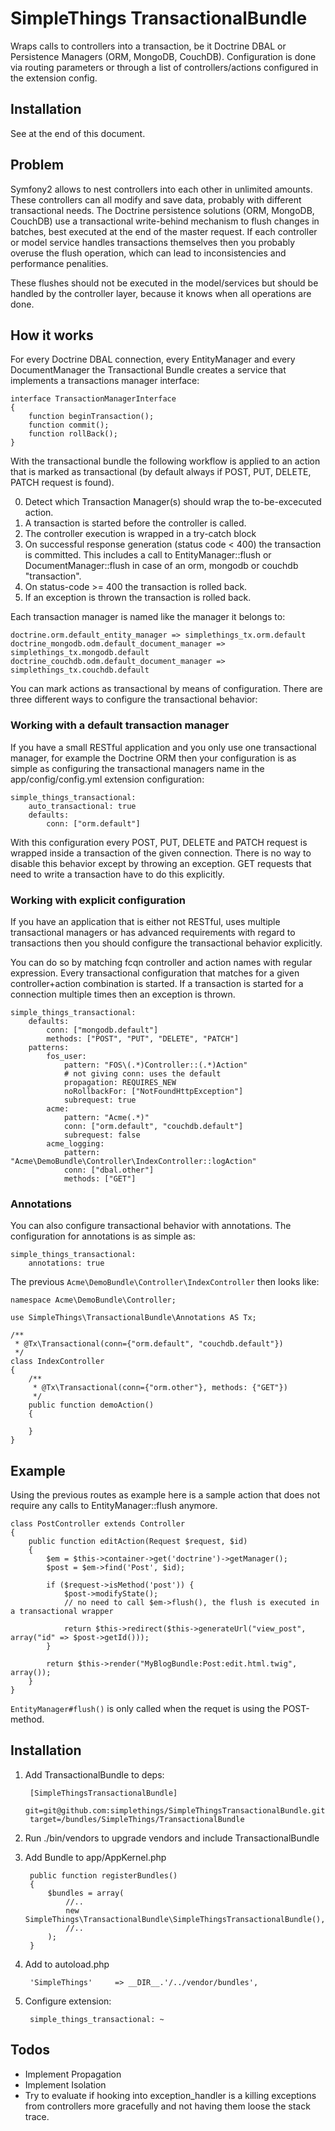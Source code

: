 # SimpleThings TransactionalBundle

Wraps calls to controllers into a transaction, be it Doctrine DBAL or Persistence Managers (ORM, MongoDB, CouchDB).
Configuration is done via routing parameters or through a list of controllers/actions configured in the
extension config.

## Installation

See at the end of this document.

## Problem

Symfony2 allows to nest controllers into each other in unlimited amounts. These controllers can all modify and save
data, probably with different transactional needs. The Doctrine persistence solutions (ORM, MongoDB, CouchDB) use a transactional write-behind
mechanism to flush changes in batches, best executed at the end of the master request. If each controller
or model service handles transactions themselves then you probably overuse the flush operation, which
can lead to inconsistencies and performance penalities.

These flushes should not be executed in the model/services but should be handled by the controller layer, because it knows when all operations are done.

## How it works

For every Doctrine DBAL connection, every EntityManager and every DocumentManager the Transactional Bundle
creates a service that implements a transactions manager interface:

    interface TransactionManagerInterface
    {
        function beginTransaction();
        function commit();
        function rollBack();
    }

With the transactional bundle the following workflow is applied to an action that is marked
as transactional (by default always if POST, PUT, DELETE, PATCH request is found).

0. Detect which Transaction Manager(s) should wrap the to-be-excecuted action.
1. A transaction is started before the controller is called.
2. The controller execution is wrapped in a try-catch block
3. On successful response generation (status code < 400) the transaction is committed. This includes a call to EntityManager::flush or DocumentManager::flush in case of an orm, mongodb or couchdb "transaction".
4. On status-code >= 400 the transaction is rolled back.
5. If an exception is thrown the transaction is rolled back.

Each transaction manager is named like the manager it belongs to:

    doctrine.orm.default_entity_manager => simplethings_tx.orm.default
    doctrine_mongodb.odm.default_document_manager => simplethings_tx.mongodb.default
    doctrine_couchdb.odm.default_document_manager => simplethings_tx.couchdb.default

You can mark actions as transactional by means of configuration. There are three different ways to configure the transactional behavior:

### Working with a default transaction manager

If you have a small RESTful application and you only use one transactional manager, for example the Doctrine ORM then your configuration
is as simple as configuring the transactional managers name in the app/config/config.yml extension configuration:

    simple_things_transactional:
        auto_transactional: true
        defaults:
            conn: ["orm.default"]

With this configuration every POST, PUT, DELETE and PATCH request is wrapped inside a transaction of the given connection.
There is no way to disable this behavior except by throwing an exception. GET requests that need to write a transaction
have to do this explicitly.

### Working with explicit configuration

If you have an application that is either not RESTful, uses multiple transactional managers or has advanced
requirements with regard to transactions then you should configure the transactional behavior explicitly.

You can do so by matching fcqn controller and action names with regular expression.
Every transactional configuration that matches for a given controller+action combination is started.
If a transaction is started for a connection multiple times then an exception is thrown.

    simple_things_transactional:
        defaults:
            conn: ["mongodb.default"]
            methods: ["POST", "PUT", "DELETE", "PATCH"]
        patterns:
            fos_user:
                pattern: "FOS\(.*)Controller::(.*)Action"
                # not giving conn: uses the default
                propagation: REQUIRES_NEW
                noRollbackFor: ["NotFoundHttpException"]
                subrequest: true
            acme:
                pattern: "Acme(.*)"
                conn: ["orm.default", "couchdb.default"]
                subrequest: false
            acme_logging:
                pattern: "Acme\DemoBundle\Controller\IndexController::logAction"
                conn: ["dbal.other"]
                methods: ["GET"]

### Annotations

You can also configure transactional behavior with annotations. The configuration for annotations is as simple as:

    simple_things_transactional:
        annotations: true

The previous  `Acme\DemoBundle\Controller\IndexController` then looks like:

    namespace Acme\DemoBundle\Controller;

    use SimpleThings\TransactionalBundle\Annotations AS Tx;

    /**
     * @Tx\Transactional(conn={"orm.default", "couchdb.default"})
     */
    class IndexController
    {
        /**
         * @Tx\Transactional(conn={"orm.other"}, methods: {"GET"})
         */
        public function demoAction()
        {

        }
    }

## Example

Using the previous routes as example here is a sample action that does not require any calls to EntityManager::flush anymore.

    class PostController extends Controller
    {
        public function editAction(Request $request, $id)
        {
            $em = $this->container->get('doctrine')->getManager();
            $post = $em->find('Post', $id);

            if ($request->isMethod('post')) {
                $post->modifyState();
                // no need to call $em->flush(), the flush is executed in a transactional wrapper

                return $this->redirect($this->generateUrl("view_post", array("id" => $post->getId()));
            }

            return $this->render("MyBlogBundle:Post:edit.html.twig", array());
        }
    }

`EntityManager#flush()` is only called when the requet is using the POST-method.

## Installation

1. Add TransactionalBundle to deps:

        [SimpleThingsTransactionalBundle]
        git=git@github.com:simplethings/SimpleThingsTransactionalBundle.git
        target=/bundles/SimpleThings/TransactionalBundle

2. Run ./bin/vendors to upgrade vendors and include TransactionalBundle

4. Add Bundle to app/AppKernel.php

        public function registerBundles()
        {
            $bundles = array(
                //..
                new SimpleThings\TransactionalBundle\SimpleThingsTransactionalBundle(),
                //..
            );
        }

5. Add to autoload.php

        'SimpleThings'     => __DIR__.'/../vendor/bundles',

6. Configure extension:

        simple_things_transactional: ~

## Todos

* Implement Propagation
* Implement Isolation
* Try to evaluate if hooking into exception_handler is a killing exceptions from controllers more gracefully and not having them loose the stack trace.
